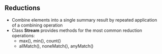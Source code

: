 ## Reductions

* Combine elements into a single summary result by repeated application of a combining operation
* Class **Stream** provides methods for the most common reduction operations:
  * max(), min(), count()
  * allMatch(), noneMatch(), anyMatch()